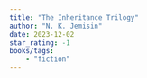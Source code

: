 ```yaml
---
title: "The Inheritance Trilogy"
author: "N. K. Jemisin"
date: 2023-12-02
star_rating: -1
books/tags:
    - "fiction"
---
```

